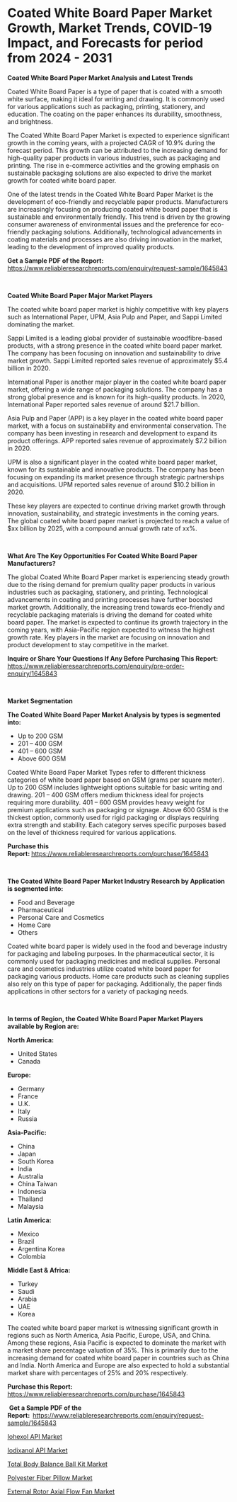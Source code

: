 <p><h1>Coated White Board Paper Market Growth, Market Trends, COVID-19 Impact, and Forecasts for period from 2024 - 2031</h1></p><p><strong>Coated White Board Paper Market Analysis and Latest Trends</strong></p>
<p><p>Coated White Board Paper is a type of paper that is coated with a smooth white surface, making it ideal for writing and drawing. It is commonly used for various applications such as packaging, printing, stationery, and education. The coating on the paper enhances its durability, smoothness, and brightness.</p><p>The Coated White Board Paper Market is expected to experience significant growth in the coming years, with a projected CAGR of 10.9% during the forecast period. This growth can be attributed to the increasing demand for high-quality paper products in various industries, such as packaging and printing. The rise in e-commerce activities and the growing emphasis on sustainable packaging solutions are also expected to drive the market growth for coated white board paper.</p><p>One of the latest trends in the Coated White Board Paper Market is the development of eco-friendly and recyclable paper products. Manufacturers are increasingly focusing on producing coated white board paper that is sustainable and environmentally friendly. This trend is driven by the growing consumer awareness of environmental issues and the preference for eco-friendly packaging solutions. Additionally, technological advancements in coating materials and processes are also driving innovation in the market, leading to the development of improved quality products.</p></p>
<p><strong>Get a Sample PDF of the Report:&nbsp;</strong> <a href="https://www.reliableresearchreports.com/enquiry/request-sample/1645843">https://www.reliableresearchreports.com/enquiry/request-sample/1645843</a></p>
<p>&nbsp;</p>
<p><strong>Coated White Board Paper Major Market Players</strong></p>
<p><p>The coated white board paper market is highly competitive with key players such as International Paper, UPM, Asia Pulp and Paper, and Sappi Limited dominating the market. </p><p>Sappi Limited is a leading global provider of sustainable woodfibre-based products, with a strong presence in the coated white board paper market. The company has been focusing on innovation and sustainability to drive market growth. Sappi Limited reported sales revenue of approximately $5.4 billion in 2020.</p><p>International Paper is another major player in the coated white board paper market, offering a wide range of packaging solutions. The company has a strong global presence and is known for its high-quality products. In 2020, International Paper reported sales revenue of around $21.7 billion.</p><p>Asia Pulp and Paper (APP) is a key player in the coated white board paper market, with a focus on sustainability and environmental conservation. The company has been investing in research and development to expand its product offerings. APP reported sales revenue of approximately $7.2 billion in 2020.</p><p>UPM is also a significant player in the coated white board paper market, known for its sustainable and innovative products. The company has been focusing on expanding its market presence through strategic partnerships and acquisitions. UPM reported sales revenue of around $10.2 billion in 2020.</p><p>These key players are expected to continue driving market growth through innovation, sustainability, and strategic investments in the coming years. The global coated white board paper market is projected to reach a value of $xx billion by 2025, with a compound annual growth rate of xx%.</p></p>
<p>&nbsp;</p>
<p><strong>What Are The Key Opportunities For Coated White Board Paper Manufacturers?</strong></p>
<p><p>The global Coated White Board Paper market is experiencing steady growth due to the rising demand for premium quality paper products in various industries such as packaging, stationery, and printing. Technological advancements in coating and printing processes have further boosted market growth. Additionally, the increasing trend towards eco-friendly and recyclable packaging materials is driving the demand for coated white board paper. The market is expected to continue its growth trajectory in the coming years, with Asia-Pacific region expected to witness the highest growth rate. Key players in the market are focusing on innovation and product development to stay competitive in the market.</p></p>
<p><strong>Inquire or Share Your Questions If Any Before Purchasing This Report:</strong> <a href="https://www.reliableresearchreports.com/enquiry/pre-order-enquiry/1645843">https://www.reliableresearchreports.com/enquiry/pre-order-enquiry/1645843</a></p>
<p>&nbsp;</p>
<p><strong>Market Segmentation</strong></p>
<p><strong>The Coated White Board Paper Market Analysis by types is segmented into:</strong></p>
<p><ul><li>Up to 200 GSM</li><li>201 – 400 GSM</li><li>401 – 600 GSM</li><li>Above 600 GSM</li></ul></p>
<p><p>Coated White Board Paper Market Types refer to different thickness categories of white board paper based on GSM (grams per square meter). Up to 200 GSM includes lightweight options suitable for basic writing and drawing. 201 – 400 GSM offers medium thickness ideal for projects requiring more durability. 401 – 600 GSM provides heavy weight for premium applications such as packaging or signage. Above 600 GSM is the thickest option, commonly used for rigid packaging or displays requiring extra strength and stability. Each category serves specific purposes based on the level of thickness required for various applications.</p></p>
<p><strong>Purchase this Report:&nbsp;</strong><a href="https://www.reliableresearchreports.com/purchase/1645843">https://www.reliableresearchreports.com/purchase/1645843</a></p>
<p>&nbsp;</p>
<p><strong>The Coated White Board Paper Market Industry Research by Application is segmented into:</strong></p>
<p><ul><li>Food and Beverage</li><li>Pharmaceutical</li><li>Personal Care and Cosmetics</li><li>Home Care</li><li>Others</li></ul></p>
<p><p>Coated white board paper is widely used in the food and beverage industry for packaging and labeling purposes. In the pharmaceutical sector, it is commonly used for packaging medicines and medical supplies. Personal care and cosmetics industries utilize coated white board paper for packaging various products. Home care products such as cleaning supplies also rely on this type of paper for packaging. Additionally, the paper finds applications in other sectors for a variety of packaging needs.</p></p>
<p>&nbsp;</p>
<p><strong>In terms of Region, the Coated White Board Paper Market Players available by Region are:</strong></p>
<p>
    <p> <strong> North America: </strong>
        <ul>
            <li>United States</li>
            <li>Canada</li>
        </ul>
        </p> 
    <p> <strong> Europe: </strong>
        <ul>
            <li>Germany</li>
            <li>France</li>
            <li>U.K.</li>
            <li>Italy</li>
            <li>Russia</li>
        </ul>
        </p> 
    <p> <strong> Asia-Pacific: </strong>
        <ul>
            <li>China</li>
            <li>Japan</li>
            <li>South Korea</li>
            <li>India</li>
            <li>Australia</li>
            <li>China Taiwan</li>
            <li>Indonesia</li>
            <li>Thailand</li>
            <li>Malaysia</li>
        </ul>
        </p> 
    <p> <strong> Latin America: </strong>
        <ul>
            <li>Mexico</li>
            <li>Brazil</li>
            <li>Argentina Korea</li>
            <li>Colombia</li>
        </ul>
        </p> 
    <p> <strong> Middle East & Africa: </strong>
        <ul>
            <li>Turkey</li>
            <li>Saudi</li>
            <li>Arabia</li>
            <li>UAE</li>
            <li>Korea</li>
        </ul>
    </p>
    </p>
<p><p>The coated white board paper market is witnessing significant growth in regions such as North America, Asia Pacific, Europe, USA, and China. Among these regions, Asia Pacific is expected to dominate the market with a market share percentage valuation of 35%. This is primarily due to the increasing demand for coated white board paper in countries such as China and India. North America and Europe are also expected to hold a substantial market share with percentages of 25% and 20% respectively.</p></p>
<p><strong>Purchase this Report: </strong><a href="https://www.reliableresearchreports.com/purchase/1645843">https://www.reliableresearchreports.com/purchase/1645843</a></p>
<p>&nbsp;<strong>Get a Sample PDF of the Report:&nbsp;&nbsp;</strong><a href="https://www.reliableresearchreports.com/enquiry/request-sample/1645843">https://www.reliableresearchreports.com/enquiry/request-sample/1645843</a></p>
<p><strong></strong></p>
<p><p><a href="https://valiant-lunge-8fe.notion.site/Iohexol-API-Market-Size-Focuses-on-Market-Dynamics-In-Depth-Analysis-and-Future-Projections-of-its--30f3c7f9f4404dc1a9942502bf2be700">Iohexol API Market</a></p><p><a href="https://artistic-helicopter-ca9.notion.site/Iodixanol-API-Market-Offers-Provide-Insightful-Data-for-the-Time-Period-from-2024-to-2031-and-also-P-4c0211cf14cf4c19adf63987bc4817e9">Iodixanol API Market</a></p><p><a href="https://view.publitas.com/reportprime-1/total-body-balance-ball-kit-market-challenges-opportunities-and-growth-drivers-and-major-market-players-forecasted-for-period-from-2024-2031/">Total Body Balance Ball Kit Market</a></p><p><a href="https://view.publitas.com/reportprime-1/polyester-fiber-pillow-market-research-report-reveals-the-latest-trends-and-opportunities-of-this-market-for-period-from-2024-2031/">Polyester Fiber Pillow Market</a></p><p><a href="https://picayune-night-cbd.notion.site/External-Rotor-Axial-Flow-Fan-Market-Size-2024-2031-Global-Industrial-Analysis-Key-Geographical-R-e4cb50a53dca498cbb71bde88a9c8db6">External Rotor Axial Flow Fan Market</a></p></p>